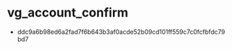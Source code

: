 vg_account_confirm
==================

* ddc9a6b98ed6a2fad7f6b643b3af0acde52b09cd101ff559c7c0fcfbfdc79bd7
